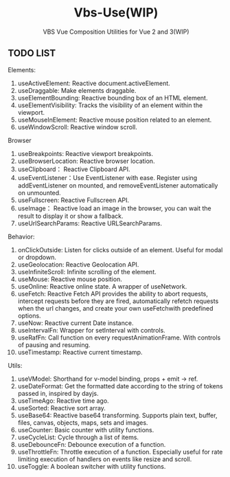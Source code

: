 <p align="center">
<h1 align="center">Vbs-Use(WIP)</h1>
<p align="center">VBS Vue Composition Utilities for Vue 2 and 3(WIP)</p>
</p>

## TODO LIST

Elements: 
1. useActiveElement: Reactive document.activeElement.
2. useDraggable: Make elements draggable.
3. useElementBounding: Reactive bounding box of an HTML element.
4. useElementVisibility: Tracks the visibility of an element within the viewport.
5. useMouseInElement: Reactive mouse position related to an element.
6. useWindowScroll: Reactive window scroll.

Browser
1. useBreakpoints: Reactive viewport breakpoints.
2. useBrowserLocation: Reactive browser location.
3. useClipboard： Reactive Clipboard API.
4. useEventListener：Use EventListener with ease. Register using addEventListener on mounted, and removeEventListener automatically on unmounted.
5. useFullscreen: Reactive Fullscreen API. 
6. useImage： Reactive load an image in the browser, you can wait the result to display it or show a fallback.
7. useUrlSearchParams: Reactive URLSearchParams.

Behavior:
1. onClickOutside: Listen for clicks outside of an element. Useful for modal or dropdown.
2. useGeolocation: Reactive Geolocation API. 
3. useInfiniteScroll: Infinite scrolling of the element.
4. useMouse: Reactive mouse position.
5. useOnline: Reactive online state. A wrapper of useNetwork.
6. useFetch: Reactive Fetch API provides the ability to abort requests, intercept requests before they are fired, automatically refetch requests when the url changes, and create your own useFetchwith predefined options.
7. useNow: Reactive current Date instance.
8. useIntervalFn: Wrapper for setInterval with controls.
9. useRafFn: Call function on every requestAnimationFrame. With controls of pausing and resuming.
10. useTimestamp: Reactive current timestamp.

Utils:
1. useVModel: Shorthand for v-model binding, props + emit -> ref.
2. useDateFormat: Get the formatted date according to the string of tokens passed in, inspired by dayjs.
3. useTimeAgo: Reactive time ago.
4. useSorted: Reactive sort array.
5. useBase64: Reactive base64 transforming. Supports plain text, buffer, files, canvas, objects, maps, sets and images.
6. useCounter: Basic counter with utility functions.
7. useCycleList: Cycle through a list of items.
8. useDebounceFn: Debounce execution of a function.
9. useThrottleFn: Throttle execution of a function. Especially useful for rate limiting execution of handlers on events like resize and scroll.
10. useToggle: A boolean switcher with utility functions.

